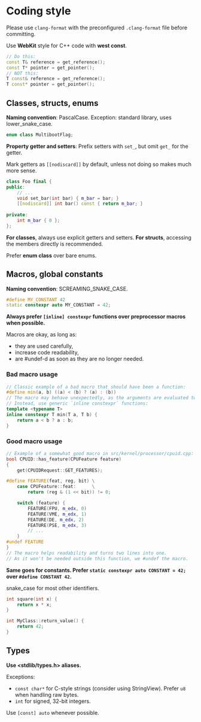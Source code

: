 # Coding style

Please use `clang-format` with the preconfigured `.clang-format` file before committing.

Use **WebKit** style for C++ code with **west const**.

```cpp
// Do this:
const T& reference = get_reference();
const T* pointer = get_pointer();
// NOT this:
T const& reference = get_reference();
T const* pointer = get_pointer();
```

## Classes, structs, enums

**Naming convention**: PascalCase. Exception: standard library, uses lower_snake_case.

```cpp
enum class MultibootFlag;
```

**Property getter and setters**: Prefix setters with `set_`, but omit `get_` for the getter.

Mark getters as `[[nodiscard]]` by default, unless not doing so makes much more sense.

```cpp
class Foo final {
public:
	// ...
	void set_bar(int bar) { m_bar = bar; }
	[[nodiscard]] int bar() const { return m_bar; }
	
private:
	int m_bar { 0 };
};
```

**For classes**, always use explicit getters and setters. **For structs**, accessing the members directly is recommended.

Prefer **enum class** over bare enums.

## Macros, global constants

**Naming convention**: SCREAMING_SNAKE_CASE.

```cpp
#define MY_CONSTANT 42
static constexpr auto MY_CONSTANT = 42;
```

**Always prefer `[inline] constexpr` functions over preprocessor macros when possible.**

Macros are okay, as long as:
- they are used carefully,
- increase code readability,
- are #undef-d as soon as they are no longer needed.

### Bad macro usage

```cpp
// Classic example of a bad macro that should have been a function:
#define min(a, b) ((a) < (b) ? (a) : (b))
// The macro may behave unexpectedly, as the arguments are evaluated twice.
// Instead, use generic `inline constexpr` functions:
template <typename T>
inline constexpr T min(T a, T b) {
    return a < b ? a : b;
}
```

### Good macro usage

```cpp
// Example of a somewhat good macro in src/kernel/processor/cpuid.cpp:
bool CPUID::has_feature(CPUFeature feature)
{
    get(CPUIDRequest::GET_FEATURES);

#define FEATURE(feat, reg, bit) \
    case CPUFeature::feat:      \
        return (reg & (1 << bit)) != 0;

    switch (feature) {
        FEATURE(FPU, m_edx, 0)
        FEATURE(VME, m_edx, 1)
        FEATURE(DE, m_edx, 2)
        FEATURE(PSE, m_edx, 3)
        // ...
    }
#undef FEATURE
}
// The macro helps readability and turns two lines into one.
// As it won't be needed outside this function, we #undef the macro.

```

**Same goes for constants. Prefer `static constexpr auto CONSTANT = 42;` over `#define CONSTANT 42`.**

snake_case for most other identifiers.

```cpp
int square(int x) {
    return x * x;
}

int MyClass::return_value() {
    return 42;
}
```

## Types

**Use <stdlib/types.h> aliases.**

Exceptions:
- `const char*` for C-style strings (consider using StringView). Prefer `u8` when handling raw bytes.
- `int` for signed, 32-bit integers.

Use `[const] auto` whenever possible.
